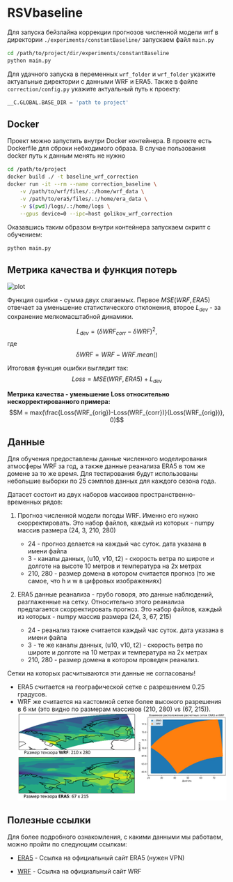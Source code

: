 # RSVbaseline
Для запуска бейзлайна коррекции прогнозов численной модели wrf в директории `./experiments/constantBaseline/` запускаем файл `main.py`

```sh
cd /path/to/project/dir/experiments/constantBaseline
python main.py
```

Для удачного запуска в переменных `wrf_folder` и `wrf_folder` укажите актуальные директории с данными WRF и ERA5. 
Также в файле `correction/config.py` укажите актуальный путь к проекту:
```python
__C.GLOBAL.BASE_DIR = 'path to project'
```
## Docker
Проект можно запустить внутри Docker контейнера. В проекте есть Dockerfile для сброки небходимого образа. В случае пользования docker путь к данным менять не нужно

```sh
cd /path/to/project
docker build ./ -t baseline_wrf_correction 
docker run -it --rm --name correction_baseline \
	-v /path/to/wrf/files/.:/home/wrf_data \
	-v /path/to/era5/files/.:/home/era_data \
	-v $(pwd)/logs/.:/home/logs \
	--gpus device=0 --ipc=host golikov_wrf_correction
```

Оказавшись таким образом внутри контейнера запускаем скрипт с обучением:
```sh
python main.py
```
## Метрика качества и функция потерь
![plot](./model.png)

Функция ошибки - сумма двух слагаемых. Первое $MSE(WRF, ERA5)$ отвечает за уменьшение статистического отклонения, второе $L_{dev}$ - за сохранение мелкомасштабной динамики.

$$L_{dev} = (\delta WRF_{corr} - \delta WRF)^2,$$
где $$\delta WRF = WRF - WRF.mean()$$

Итоговая функция ошибки выглядит так:
$$Loss = MSE(WRF, ERA5) + L_{dev}$$

**Метрика качества - уменьшение Loss относительно нескорректированного примера:**
$$M = max(\frac{Loss(WRF_{orig})-Loss(WRF_{corr})}{Loss(WRF_{orig})}, 0)$$

## Данные 
Для обучения предоставлены данные численного моделирования атмосферы WRF за год, а также данные реанализа ERA5 в том же домене за то же время. Для тестирования будут использованы небольшие выборки по 25 сэмплов данных для каждого сезона года.

Датасет состоит из двух наборов массивов пространственно-временных рядов: 
1) Прогноз численной модели погоды WRF. Именно его нужно скорректировать. Это набор файлов, каждый из которых - numpy массив размера (24, 3, 210, 280)
	+ 24 - прогноз делается на каждый час суток. дата указана в имени файла
	+ 3 - каналы данных, (u10, v10, t2) - скорость ветра по широте и долготе на высоте 10 метров и температура на 2х метрах
	+ 210, 280 - размер домена в котором считается прогноз (то же самое, что h и w в цифровых изображениях)

2) ERA5 данные реанализа - грубо говоря, это данные наблюдений, разглаженные на сетку. Относительно этого реанализа предлагается скорректировать прогноз. Это набор файлов, каждый из которых - numpy массив размера (24, 3, 67, 215)
	+ 24 - реанализ также считается каждый час суток. дата указана в имени файла
	+ 3 - те же каналы данных, (u10, v10, t2) - скорость ветра по широте и долготе на 10 метрах и температура на 2х метрах
	+ 210, 280 - размер домена в котором проведен реанализ. 

Сетки на которых расчитываются эти данные не согласованы! 
+ ERA5 считается на географической сетке с разрешением 0.25 градусов.
+ WRF же считается на кастомной сетке более высокого разрешения в 6 км (это видно по размерам массивов (210, 280) vs (67, 215)).
![plot](./grid_comparison_full.png)

## Полезные ссылки

Для более подробного ознакомления, с какими данными мы работаем, можно пройти по следующим ссылкам:

- [ERA5] - Ссылка на официальный сайт ERA5 (нужен VPN) 
- [WRF] - Ссылка на официальный сайт WRF 



   [ERA5]: <https://cds.climate.copernicus.eu/cdsapp#!/dataset/reanalysis-era5-single-levels?tab=overview>
   [WRF]: <https://www.mmm.ucar.edu/models/wrf>

